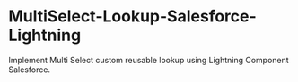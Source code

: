 # MultiSelect-Lookup-Salesforce-Lightning
Implement Multi Select custom reusable lookup using Lightning Component Salesforce.
